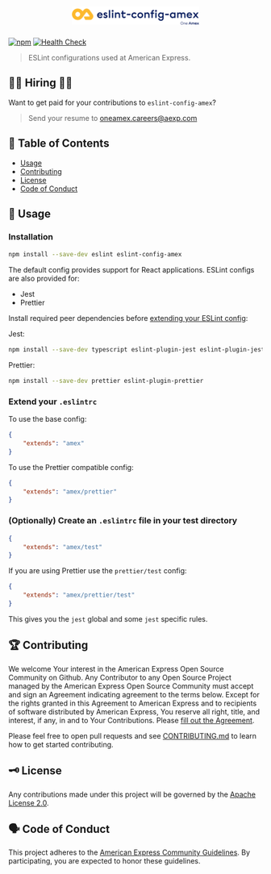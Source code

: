 <h1 align="center">
  <img src='https://github.com/americanexpress/eslint-config-amex/raw/main/eslint-config-amex.png' alt="Eslint Config Amex - One Amex" width='50%'/>
</h1>

[![npm](https://img.shields.io/npm/v/eslint-config-amex)](https://www.npmjs.com/package/eslint-config-amex)
[![Health Check](https://github.com/americanexpress/eslint-config-amex/actions/workflows/ci.yml/badge.svg?branch=main)](https://github.com/americanexpress/eslint-config-amex/actions/workflows/ci.yml)

> ESLint configurations used at American Express.

## 👩‍💻 Hiring 👨‍💻

Want to get paid for your contributions to `eslint-config-amex`?
> Send your resume to oneamex.careers@aexp.com

## 📖 Table of Contents

* [Usage](#-usage)
* [Contributing](#-contributing)
* [License](#️-license)
* [Code of Conduct](#️-code-of-conduct)

## 🤹‍ Usage

### Installation


```bash
npm install --save-dev eslint eslint-config-amex
```

The default config provides support for React applications. ESLint configs are also provided for:

* Jest
* Prettier

Install required peer dependencies before [extending your ESLint config](#extend-your-eslintrc):

Jest:

```bash
npm install --save-dev typescript eslint-plugin-jest eslint-plugin-jest-dom
```

Prettier:

```bash
npm install --save-dev prettier eslint-plugin-prettier
```

### Extend your `.eslintrc`

To use the base config:

```json
{
    "extends": "amex"
}
```

To use the Prettier compatible config:

```json
{
    "extends": "amex/prettier"
}
```

### (Optionally) Create an `.eslintrc` file in your test directory

```json
{
    "extends": "amex/test"
}
```

If you are using Prettier use the `prettier/test` config:

```json
{
    "extends": "amex/prettier/test"
}
```

This gives you the `jest` global and some `jest` specific rules.

## 🏆 Contributing

We welcome Your interest in the American Express Open Source Community on Github.
Any Contributor to any Open Source Project managed by the American Express Open
Source Community must accept and sign an Agreement indicating agreement to the
terms below. Except for the rights granted in this Agreement to American Express
and to recipients of software distributed by American Express, You reserve all
right, title, and interest, if any, in and to Your Contributions. Please [fill
out the Agreement](https://cla-assistant.io/americanexpress/eslint-config-amex).

Please feel free to open pull requests and see [CONTRIBUTING.md](./CONTRIBUTING.md) to learn how to get started contributing.

## 🗝️ License

Any contributions made under this project will be governed by the [Apache License 2.0](./LICENSE.txt).

## 🗣️ Code of Conduct

This project adheres to the [American Express Community Guidelines](./CODE_OF_CONDUCT.md).
By participating, you are expected to honor these guidelines.

